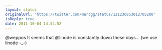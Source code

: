 ```yaml
---
layout: status
originalUrl: 'https://twitter.com/marcgg/status/121236853012705280'
isReply: true
date: 2011-10-04 14:54:52
---
```


@weppos It seems that @linode is constantly down these days... (we use linode -_-)
